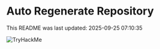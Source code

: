 # Auto Regenerate Repository

This README was last updated: 2025-09-25 07:10:35

 ![TryHackMe](https://tryhackme.com/badge/533634)